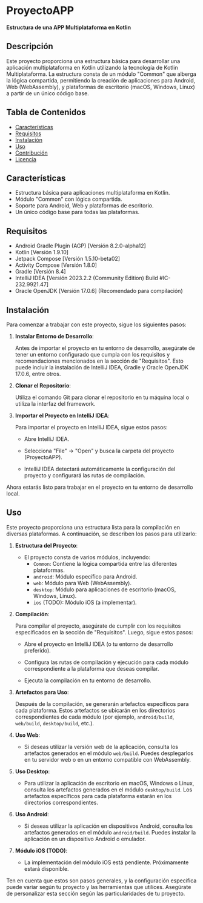 # ProyectoAPP
**Estructura de una APP Multiplataforma en Kotlin**

## Descripción

Este proyecto proporciona una estructura básica para desarrollar una aplicación multiplataforma en Kotlin utilizando la tecnología de Kotlin Multiplataforma. La estructura consta de un módulo "Common" que alberga la lógica compartida, permitiendo la creación de aplicaciones para Android, Web (WebAssembly), y plataformas de escritorio (macOS, Windows, Linux) a partir de un único código base.

## Tabla de Contenidos
- [Características](#características)
- [Requisitos](#requisitos)
- [Instalación](#instalación)
- [Uso](#uso)
- [Contribución](#contribución)
- [Licencia](#licencia)

## Características

- Estructura básica para aplicaciones multiplataforma en Kotlin.
- Módulo "Common" con lógica compartida.
- Soporte para Android, Web y plataformas de escritorio.
- Un único código base para todas las plataformas.

## Requisitos

- Android Gradle Plugin (AGP) [Versión 8.2.0-alpha12]
- Kotlin [Versión 1.9.10]
- Jetpack Compose [Versión 1.5.10-beta02]
- Activity Compose [Versión 1.8.0]
- Gradle [Versión 8.4]
- IntelliJ IDEA [Versión 2023.2.2 (Community Edition) Build #IC-232.9921.47]
- Oracle OpenJDK [Versión 17.0.6] (Recomendado para compilación)

## Instalación

Para comenzar a trabajar con este proyecto, sigue los siguientes pasos:

1. **Instalar Entorno de Desarrollo**:

   Antes de importar el proyecto en tu entorno de desarrollo, asegúrate de tener un entorno configurado que cumpla con los requisitos y recomendaciones mencionados en la sección de "Requisitos". Esto puede incluir la instalación de IntelliJ IDEA, Gradle y Oracle OpenJDK 17.0.6, entre otros.

2. **Clonar el Repositorio**:

   Utiliza el comando Git para clonar el repositorio en tu máquina local o utiliza la interfaz del framework.
3. **Importar el Proyecto en IntelliJ IDEA**:

   Para importar el proyecto en IntelliJ IDEA, sigue estos pasos:

    - Abre IntelliJ IDEA.

    - Selecciona "File" -> "Open" y busca la carpeta del proyecto (ProyectoAPP).

    - IntelliJ IDEA detectará automáticamente la configuración del proyecto y configurará las rutas de compilación.

Ahora estarás listo para trabajar en el proyecto en tu entorno de desarrollo local.

## Uso

Este proyecto proporciona una estructura lista para la compilación en diversas plataformas. A continuación, se describen los pasos para utilizarlo:

1. **Estructura del Proyecto**:

    - El proyecto consta de varios módulos, incluyendo:
        - `Common`: Contiene la lógica compartida entre las diferentes plataformas.
        - `android`: Módulo específico para Android.
        - `web`: Módulo para Web (WebAssembly).
        - `desktop`: Módulo para aplicaciones de escritorio (macOS, Windows, Linux).
        - `ios` (TODO): Módulo iOS (a implementar).

2. **Compilación**:

   Para compilar el proyecto, asegúrate de cumplir con los requisitos especificados en la sección de "Requisitos". Luego, sigue estos pasos:

    - Abre el proyecto en IntelliJ IDEA (o tu entorno de desarrollo preferido).

    - Configura las rutas de compilación y ejecución para cada módulo correspondiente a la plataforma que deseas compilar.

    - Ejecuta la compilación en tu entorno de desarrollo.

3. **Artefactos para Uso**:

   Después de la compilación, se generarán artefactos específicos para cada plataforma. Estos artefactos se ubicarán en los directorios correspondientes de cada módulo (por ejemplo, `android/build`, `web/build`, `desktop/build`, etc.).

4. **Uso Web**:

    - Si deseas utilizar la versión web de la aplicación, consulta los artefactos generados en el módulo `web/build`. Puedes desplegarlos en tu servidor web o en un entorno compatible con WebAssembly.

5. **Uso Desktop**:

    - Para utilizar la aplicación de escritorio en macOS, Windows o Linux, consulta los artefactos generados en el módulo `desktop/build`. Los artefactos específicos para cada plataforma estarán en los directorios correspondientes.

6. **Uso Android**:

    - Si deseas utilizar la aplicación en dispositivos Android, consulta los artefactos generados en el módulo `android/build`. Puedes instalar la aplicación en un dispositivo Android o emulador.

7. **Módulo iOS (TODO)**:

    - La implementación del módulo iOS está pendiente. Próximamente estará disponible.

Ten en cuenta que estos son pasos generales, y la configuración específica puede variar según tu proyecto y las herramientas que utilices. Asegúrate de personalizar esta sección según las particularidades de tu proyecto.
